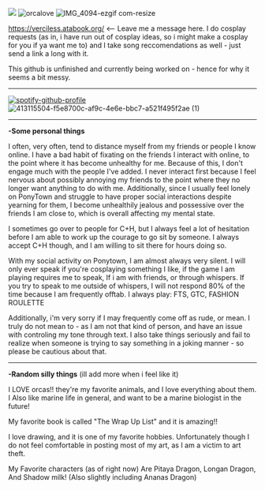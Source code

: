 ![](https://komarev.com/ghpvc/?username=verciless) ![orcalove](https://64.media.tumblr.com/0ac0ea7e93dddae41a40ff1d4948eca1/dee7af320228c3f8-e4/s250x400/bf33e559f4c8dde073bfe77a860f990ff6f941dc.gifv) ![IMG_4094-ezgif com-resize](https://github.com/user-attachments/assets/92c392e8-1afe-4d79-aee5-3760e427cbe5)

https://verciless.atabook.org/ <-- Leave me a message here. I do cosplay requests (as in, i have run out of cosplay ideas, so i might make a cosplay for you if ya want me to) and I take song reccomendations as well - just send a link a long with it.

This github is unfinished and currently being worked on - hence for why it seems a bit messy.

<hr>

[![spotify-github-profile](https://spotify-github-profile.kittinanx.com/api/view?uid=31yd3hbvttlvutoal2wq2fxrgdgy&cover_image=true&theme=default&show_offline=false&background_color=121212&interchange=false)](https://spotify-github-profile.kittinanx.com/api/view?uid=31yd3hbvttlvutoal2wq2fxrgdgy&redirect=true) ![413115504-f5e8700c-af9c-4e6e-bbc7-a521f495f2ae (1)](https://github.com/user-attachments/assets/294b9dfa-9734-4ab3-bc7a-b5336b984119)


<hr>

**-Some personal things**

I often, very often, tend to distance myself from my friends or people I know online. I have a bad habit of fixating on the friends I interact with online, to the point where it has become unhealthy for me. Because of this, I don't engage much with the people I've added. I never interact first because I feel nervous about possibly annoying my friends to the point where they no longer want anything to do with me. Additionally, since I usually feel lonely on PonyTown and struggle to have proper social interactions despite yearning for them, I become unhealthily jealous and possessive over the friends I am close to, which is overall affecting my mental state.

I sometimes go over to people for C+H, but I always feel a lot of hesitation before I am able to work up the courage to go sit by someone. I always accept C+H though, and I am willing to sit there for hours doing so.

With my social activity on Ponytown, I am almost always very silent. I will only ever speak if you're cosplaying something I like, if the game I am playing requires me to speak, If i am with friends, or through whispers. If you try to speak to me outside of whispers, I will not respond 80% of the time because I am frequently offtab. I always play: FTS, GTC, FASHION ROULETTE

Additionally, i'm very sorry if I may frequently come off as rude, or mean. I truly do not mean to - as I am not that kind of person, and have an issue with controling my tone through text. I also take things seriously and fail to realize when someone is trying to say something in a joking manner - so please be cautious about that.

<hr>

**-Random silly things** (ill add more when i feel like it) 

I LOVE orcas!! they're my favorite animals, and I love everything about them. I Also like marine life in general, and want to be a marine biologist in the future!

My favorite book is called "The Wrap Up List" and it is amazing!!

I love drawing, and it is one of my favorite hobbies. Unfortunately though I do not feel comfortable in posting most of my art, as I am a victim to art theft.

My Favorite characters (as of right now) Are Pitaya Dragon, Longan Dragon, And Shadow milk! (Also slightly including Ananas Dragon)
